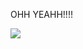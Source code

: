 OHH YEAHH!!!!

![](http://rotflpictures.com/wp-content/uploads/2012/08/feels-good-man-funny-picture-25219.jpg)
